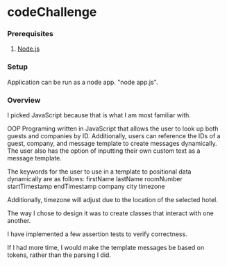# codeChallenge

### Prerequisites

1. [Node.js](http://nodejs.org/)

### Setup

Application can be run as a node app. "node app.js".


### Overview

I picked JavaScript because that is what I am most familiar with.

OOP Programing written in JavaScript that allows the user to look up both guests and companies by ID. Additionally, users 
can reference the IDs of a guest, company, and message template to create messages dynamically. The user also has the option
of inputting their own custom text as a message template. 

The keywords for the user to use in a template to positional data dynamically are as follows:
firstName
lastName
roomNumber
startTimestamp
endTimestamp
company
city
timezone

Additionally, timezone will adjust due to the location of the selected hotel.

The way I chose to design it was to create classes that interact with one another.

I have implemented a few assertion tests to verify correctness.

If I had more time, I would make the template messages be based on tokens, rather than the parsing I did.

